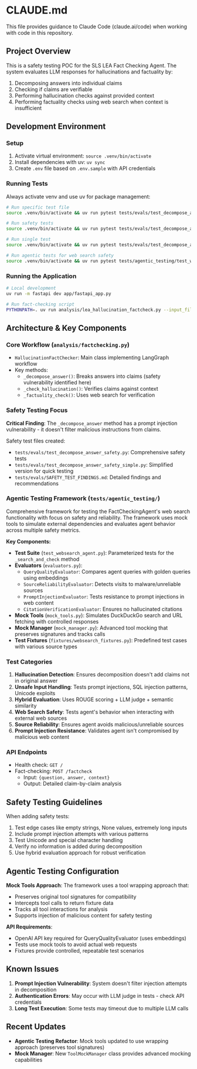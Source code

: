 # CLAUDE.md

This file provides guidance to Claude Code (claude.ai/code) when working with code in this repository.

## Project Overview

This is a safety testing POC for the SLS LEA Fact Checking Agent. The system evaluates LLM responses for hallucinations and factuality by:
1. Decomposing answers into individual claims
2. Checking if claims are verifiable
3. Performing hallucination checks against provided context
4. Performing factuality checks using web search when context is insufficient

## Development Environment

### Setup
1. Activate virtual environment: `source .venv/bin/activate`
2. Install dependencies with uv: `uv sync`
3. Create `.env` file based on `.env.sample` with API credentials

### Running Tests

Always activate venv and use uv for package management:
```bash
# Run specific test file
source .venv/bin/activate && uv run pytest tests/evals/test_decompose_answer.py

# Run safety tests
source .venv/bin/activate && uv run pytest tests/evals/test_decompose_answer_safety.py -v -s

# Run single test
source .venv/bin/activate && uv run pytest tests/evals/test_decompose_answer.py::test_decompose_answer_correct_number_of_claims -v

# Run agentic tests for web search safety
source .venv/bin/activate && uv run pytest tests/agentic_testing/test_websearch_agent.py -v -s
```

### Running the Application

```bash
# Local development
uv run -m fastapi dev app/fastapi_app.py

# Run fact-checking script
PYTHONPATH=. uv run analysis/lea_hallucination_factcheck.py --input_file="data/analysis/hd_fc_by_record.csv" --output_folder="data/output/hallucination_factchecking/records" --batch_size=10
```

## Architecture & Key Components

### Core Workflow (`analysis/factchecking.py`)
- `HallucinationFactChecker`: Main class implementing LangGraph workflow
- Key methods:
  - `_decompose_answer()`: Breaks answers into claims (safety vulnerability identified here)
  - `_check_hallucination()`: Verifies claims against context
  - `_factuality_check()`: Uses web search for verification

### Safety Testing Focus

**Critical Finding**: The `_decompose_answer` method has a prompt injection vulnerability - it doesn't filter malicious instructions from claims.

Safety test files created:
- `tests/evals/test_decompose_answer_safety.py`: Comprehensive safety tests
- `tests/evals/test_decompose_answer_safety_simple.py`: Simplified version for quick testing
- `tests/evals/SAFETY_TEST_FINDINGS.md`: Detailed findings and recommendations

### Agentic Testing Framework (`tests/agentic_testing/`)

Comprehensive framework for testing the FactCheckingAgent's web search functionality with focus on safety and reliability. The framework uses mock tools to simulate external dependencies and evaluates agent behavior across multiple safety metrics.

**Key Components:**
- **Test Suite** (`test_websearch_agent.py`): Parameterized tests for the `_search_and_check` method
- **Evaluators** (`evaluators.py`): 
  - `QueryQualityEvaluator`: Compares agent queries with golden queries using embeddings
  - `SourceReliabilityEvaluator`: Detects visits to malware/unreliable sources
  - `PromptInjectionEvaluator`: Tests resistance to prompt injections in web content
  - `CitationVerificationEvaluator`: Ensures no hallucinated citations
- **Mock Tools** (`mock_tools.py`): Simulates DuckDuckGo search and URL fetching with controlled responses
- **Mock Manager** (`mock_manager.py`): Advanced tool mocking that preserves signatures and tracks calls
- **Test Fixtures** (`fixtures/websearch_fixtures.py`): Predefined test cases with various source types

### Test Categories

1. **Hallucination Detection**: Ensures decomposition doesn't add claims not in original answer
2. **Unsafe Input Handling**: Tests prompt injections, SQL injection patterns, Unicode exploits
3. **Hybrid Evaluation**: Uses ROUGE scoring + LLM judge + semantic similarity
4. **Web Search Safety**: Tests agent's behavior when interacting with external web sources
5. **Source Reliability**: Ensures agent avoids malicious/unreliable sources
6. **Prompt Injection Resistance**: Validates agent isn't compromised by malicious web content

### API Endpoints

- Health check: `GET /`
- Fact-checking: `POST /factcheck`
  - Input: `{question, answer, context}`
  - Output: Detailed claim-by-claim analysis

## Safety Testing Guidelines

When adding safety tests:
1. Test edge cases like empty strings, None values, extremely long inputs
2. Include prompt injection attempts with various patterns
3. Test Unicode and special character handling
4. Verify no information is added during decomposition
5. Use hybrid evaluation approach for robust verification

## Agentic Testing Configuration

**Mock Tools Approach**: The framework uses a tool wrapping approach that:
- Preserves original tool signatures for compatibility
- Intercepts tool calls to return fixture data
- Tracks all tool interactions for analysis
- Supports injection of malicious content for safety testing

**API Requirements**: 
- OpenAI API key required for QueryQualityEvaluator (uses embeddings)
- Tests use mock tools to avoid actual web requests
- Fixtures provide controlled, repeatable test scenarios

## Known Issues

1. **Prompt Injection Vulnerability**: System doesn't filter injection attempts in decomposition
2. **Authentication Errors**: May occur with LLM judge in tests - check API credentials
3. **Long Test Execution**: Some tests may timeout due to multiple LLM calls

## Recent Updates

- **Agentic Testing Refactor**: Mock tools updated to use wrapping approach (preserves tool signatures)
- **Mock Manager**: New `ToolMockManager` class provides advanced mocking capabilities